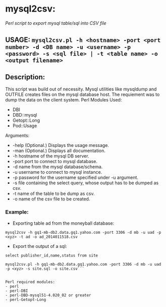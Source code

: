 # mysql2csv: 
###### Perl script to export mysql table/sql into CSV file

## USAGE: ```mysql2csv.pl -h <hostname> -port <port number> -d <DB name> -u <username> -p <password> -s <sql file> | -t <table name> -o <output filename>```

## Description:
This script was build out of necessity. Mysql utilities like mysqldump and OUTFILE creates files on the mysql database host.
The requiement was to dump the data on the client system.
Perl Modules Used: 
- DBI 
- DBD::mysql 
- Getopt::Long
- Pod::Usage

Arguments:
* -help (Optional.) Displays the usage message.
*   -man (Optional.) Displays all documentation.
*   -h hostname of the mysql DB server.
*   -port port to connect to mysql database.
*   -d name from the mysql database/schema.
*   -u username to connect to mysql instance.
*   -p password for the username specified under -u argument.
*   -s file containing the select query, whose output has to be dumped as csv.
*   -t name of the table to be dump as csv.
*   -o name of the csv file to be created.

### Example:
* Exporting table ad from the moneyball database:

```mysql2csv -h gq1-mb-db2.data.gq1.yahoo.com -port 3306 -d mb -u uad -p <xyz> -t ad -o ad_2014011518.csv```

* Export the output of a sql:

```-bash-4.1$ more site.sql
select publisher_id,name,status from site

mysql2csv.pl -h gq1-mb-db2.data.gq1.yahoo.com -port 3306 -d mb -u uad -p <xyz> -s site.sql -o site.csv```


Perl required modules:
- perl
- perl-DBI
- perl-DBD-mysql51-4.020_02 or greater
- perl-Getopt-Long
